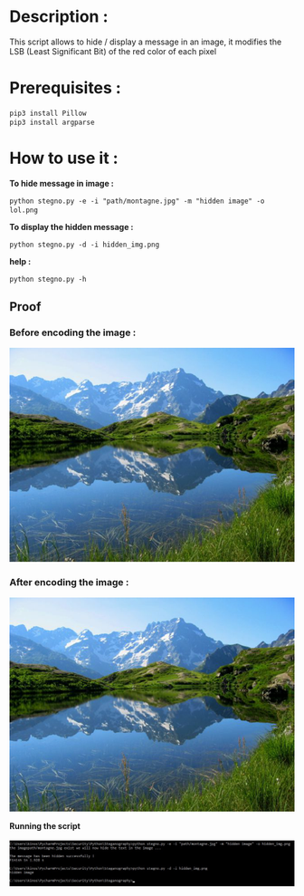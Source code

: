 # Description :
This script allows to hide / display a message in an image, it modifies the LSB (Least Significant Bit) of the red color of each pixel

# Prerequisites :

```
pip3 install Pillow
pip3 install argparse
```

# How to use it :

**To hide message in image :**
```
python stegno.py -e -i "path/montagne.jpg" -m "hidden image" -o lol.png
```

**To display the hidden message :**
```
python stegno.py -d -i hidden_img.png
```

**help :**
```
python stegno.py -h
```

## Proof

### Before encoding the image :
<img src="montagne.jpg">

### After encoding the image :
<img src="img/hidden_img.png">

**Running the script**
<br>
<br>
<img src="img/proove.jpg">
